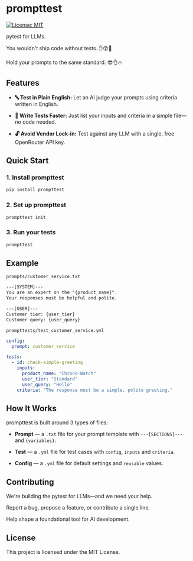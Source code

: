# prompttest

[![License: MIT](https://img.shields.io/badge/License-MIT-green.svg)](https://opensource.org/licenses/MIT)

pytest for LLMs.

You wouldn't ship code without tests. ✋😮🤚

Hold your prompts to the same standard. 😎👌🔥

## Features

- **🔤 Test in Plain English:** Let an AI judge your prompts using criteria written in English.

- **🚀 Write Tests Faster:** Just list your inputs and criteria in a simple file—no code needed.

- **🔓 Avoid Vendor Lock-in:** Test against any LLM with a single, free OpenRouter API key.

## Quick Start

### 1. Install prompttest

```bash
pip install prompttest
```

### 2. Set up prompttest

```bash
prompttest init
```

### 3. Run your tests

```bash
prompttest
```

## Example

`prompts/customer_service.txt`

```txt
---[SYSTEM]---
You are an expert on the "{product_name}".
Your responses must be helpful and polite.

---[USER]---
Customer tier: {user_tier}
Customer query: {user_query}
```

`prompttests/test_customer_service.yml`

```yaml
config:
  prompt: customer_service

tests:
  - id: check-simple-greeting
    inputs:
      product_name: "Chrono-Watch"
      user_tier: "Standard"
      user_query: "Hello"
    criteria: "The response must be a simple, polite greeting."
```

## How It Works

prompttest is built around 3 types of files:

-   **Prompt** — a `.txt` file for your prompt template with `---[SECTIONS]---` and `{variables}`.

-   **Test** — a `.yml` file for test cases with `config`, `inputs` and `criteria`.

-   **Config** — a `.yml` file for default settings and `reusable` values.

## Contributing

We're building the pytest for LLMs—and we need your help.

Report a bug, propose a feature, or contribute a single line.

Help shape a foundational tool for AI development.

## License

This project is licensed under the MIT License.
